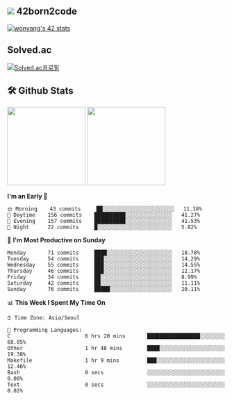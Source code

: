 
## <img src="https://img.shields.io/badge/-000000?style=flat&logo=42&logoColor=white"> 42born2code
[![wonyang's 42 stats](https://badge42.vercel.app/api/v2/cl5nhe5b6007809kydha7ht42/stats?cursusId=21&coalitionId=88)](https://profile.intra.42.fr/users/wonyang)

## Solved.ac
[![Solved.ac프로필](http://mazassumnida.wtf/api/v2/generate_badge?boj=bennyws)](https://solved.ac/bennyws)

## 🛠️ Github Stats
<p>
  <img height="180em" src="https://github-readme-stats-veggie-garden.vercel.app/api?username=gemstoneyang&show_icons=true&include_all_commits=true&bg_color=30,e96443,904e95&title_color=fff&text_color=fff">
  <img height="180em" src="https://github-readme-stats-veggie-garden.vercel.app/api/top-langs/?username=gemstoneyang&layout=compact&bg_color=30,e96443,904e95&title_color=fff&text_color=fff">
</p>

<!--START_SECTION:waka-->
**I'm an Early 🐤** 

```text
🌞 Morning    43 commits     ██░░░░░░░░░░░░░░░░░░░░░░░   11.38% 
🌆 Daytime    156 commits    ██████████░░░░░░░░░░░░░░░   41.27% 
🌃 Evening    157 commits    ██████████░░░░░░░░░░░░░░░   41.53% 
🌙 Night      22 commits     █░░░░░░░░░░░░░░░░░░░░░░░░   5.82%

```
📅 **I'm Most Productive on Sunday** 

```text
Monday       71 commits     ████░░░░░░░░░░░░░░░░░░░░░   18.78% 
Tuesday      54 commits     ███░░░░░░░░░░░░░░░░░░░░░░   14.29% 
Wednesday    55 commits     ███░░░░░░░░░░░░░░░░░░░░░░   14.55% 
Thursday     46 commits     ███░░░░░░░░░░░░░░░░░░░░░░   12.17% 
Friday       34 commits     ██░░░░░░░░░░░░░░░░░░░░░░░   8.99% 
Saturday     42 commits     ██░░░░░░░░░░░░░░░░░░░░░░░   11.11% 
Sunday       76 commits     █████░░░░░░░░░░░░░░░░░░░░   20.11%

```


📊 **This Week I Spent My Time On** 

```text
⌚︎ Time Zone: Asia/Seoul

💬 Programming Languages: 
C                        6 hrs 20 mins       █████████████████░░░░░░░░   68.05% 
Other                    1 hr 48 mins        ████░░░░░░░░░░░░░░░░░░░░░   19.38% 
Makefile                 1 hr 9 mins         ███░░░░░░░░░░░░░░░░░░░░░░   12.46% 
Bash                     0 secs              ░░░░░░░░░░░░░░░░░░░░░░░░░   0.08% 
Text                     0 secs              ░░░░░░░░░░░░░░░░░░░░░░░░░   0.02%

```


<!--END_SECTION:waka-->
